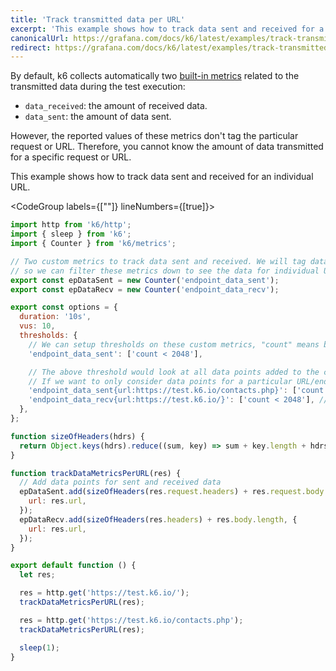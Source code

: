 ```yaml
---
title: 'Track transmitted data per URL'
excerpt: 'This example shows how to track data sent and received for a individual URL.'
canonicalUrl: https://grafana.com/docs/k6/latest/examples/track-transmitted-data-per-url/
redirect: https://grafana.com/docs/k6/latest/examples/track-transmitted-data-per-url/
---
```


By default, k6 collects automatically two [built-in metrics](/using-k6/metrics#built-in-metrics) related to the transmitted data during the test execution:

- `data_received`: the amount of received data.
- `data_sent`: the amount of data sent.

However, the reported values of these metrics don't tag the particular request or URL. Therefore, you cannot know the amount of data transmitted for a specific request or URL.

This example shows how to track data sent and received for an individual URL.

<CodeGroup labels={[""]} lineNumbers={[true]}>

```javascript
import http from 'k6/http';
import { sleep } from 'k6';
import { Counter } from 'k6/metrics';

// Two custom metrics to track data sent and received. We will tag data points added with the corresponding URL
// so we can filter these metrics down to see the data for individual URLs and set threshold across all or per-URL as well.
export const epDataSent = new Counter('endpoint_data_sent');
export const epDataRecv = new Counter('endpoint_data_recv');

export const options = {
  duration: '10s',
  vus: 10,
  thresholds: {
    // We can setup thresholds on these custom metrics, "count" means bytes in this case.
    'endpoint_data_sent': ['count < 2048'],

    // The above threshold would look at all data points added to the custom metric.
    // If we want to only consider data points for a particular URL/endpoint we can filter by URL.
    'endpoint_data_sent{url:https://test.k6.io/contacts.php}': ['count < 1024'],
    'endpoint_data_recv{url:https://test.k6.io/}': ['count < 2048'], // "count" means bytes in this case
  },
};

function sizeOfHeaders(hdrs) {
  return Object.keys(hdrs).reduce((sum, key) => sum + key.length + hdrs[key].length, 0);
}

function trackDataMetricsPerURL(res) {
  // Add data points for sent and received data
  epDataSent.add(sizeOfHeaders(res.request.headers) + res.request.body.length, {
    url: res.url,
  });
  epDataRecv.add(sizeOfHeaders(res.headers) + res.body.length, {
    url: res.url,
  });
}

export default function () {
  let res;

  res = http.get('https://test.k6.io/');
  trackDataMetricsPerURL(res);

  res = http.get('https://test.k6.io/contacts.php');
  trackDataMetricsPerURL(res);

  sleep(1);
}
```

</CodeGroup>
